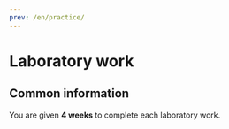 ```yaml
---
prev: /en/practice/
---
```


# Laboratory work

## Common information

You are given **4 weeks** to complete each laboratory work.
